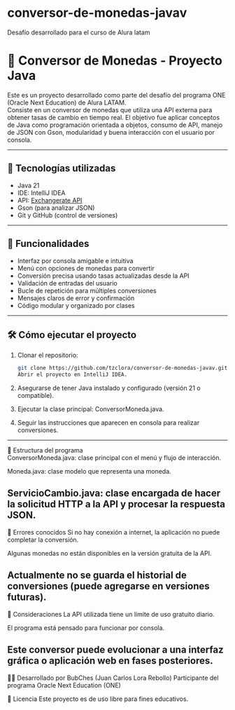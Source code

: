 # conversor-de-monedas-javav
Desafío desarrollado para el curso de Alura latam 
# 💱 Conversor de Monedas - Proyecto Java

Este es un proyecto desarrollado como parte del desafío del programa ONE (Oracle Next Education) de Alura LATAM.  
Consiste en un conversor de monedas que utiliza una API externa para obtener tasas de cambio en tiempo real. El objetivo fue aplicar conceptos de Java como programación orientada a objetos, consumo de API, manejo de JSON con Gson, modularidad y buena interacción con el usuario por consola.

---

## 🚀 Tecnologías utilizadas

- Java 21  
- IDE: IntelliJ IDEA  
- API: [Exchangerate API](https://app.exchangerate-api.com/)  
- Gson (para analizar JSON)  
- Git y GitHub (control de versiones)

---

## 🔧 Funcionalidades

- Interfaz por consola amigable e intuitiva  
- Menú con opciones de monedas para convertir  
- Conversión precisa usando tasas actualizadas desde la API  
- Validación de entradas del usuario  
- Bucle de repetición para múltiples conversiones  
- Mensajes claros de error y confirmación  
- Código modular y organizado por clases

---

## 🛠️ Cómo ejecutar el proyecto

1. Clonar el repositorio:
   ```bash
   git clone https://github.com/tzclora/conversor-de-monedas-javav.git
   Abrir el proyecto en IntelliJ IDEA.

2. Asegurarse de tener Java instalado y configurado (versión 21 o compatible).

3. Ejecutar la clase principal: ConversorMoneda.java.

4. Seguir las instrucciones que aparecen en consola para realizar conversiones.
---
🧩 Estructura del programa   
ConversorMoneda.java: clase principal con el menú y flujo de interacción.

Moneda.java: clase modelo que representa una moneda.

ServicioCambio.java: clase encargada de hacer la solicitud HTTP a la API y procesar la respuesta JSON.
---
🐞 Errores conocidos
Si no hay conexión a internet, la aplicación no puede completar la conversión.

Algunas monedas no están disponibles en la versión gratuita de la API.

Actualmente no se guarda el historial de conversiones (puede agregarse en versiones futuras).
---
📌 Consideraciones
La API utilizada tiene un límite de uso gratuito diario.

El programa está pensado para funcionar por consola.

Este conversor puede evolucionar a una interfaz gráfica o aplicación web en fases posteriores.
---
👨‍💻 Desarrollado por
BubChes (Juan Carlos Lora Rebollo)
Participante del programa Oracle Next Education (ONE)

📎 Licencia
Este proyecto es de uso libre para fines educativos.
